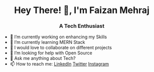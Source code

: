 <h1 align="center">Hey There! 👋, I'm Faizan Mehraj</h1>
<h3 align="center">A Tech Enthusiast</h3>

- 🔭 I’m currently working on enhancing my Skills
- 🌱 I’m currently learning MERN Stack
- 👯 I would love to collaborate on different projects
- 🤔 I’m looking for help with Open Source
- 💬 Ask me anything about Tech?
- 📫 How to reach me: [LinkedIn](https://www.linkedin.com/in/faizan-mehraj-74241517b/) [Twitter](https://twitter.com/faxandar)  [Instagram](https://www.instagram.com/faxandar/)


